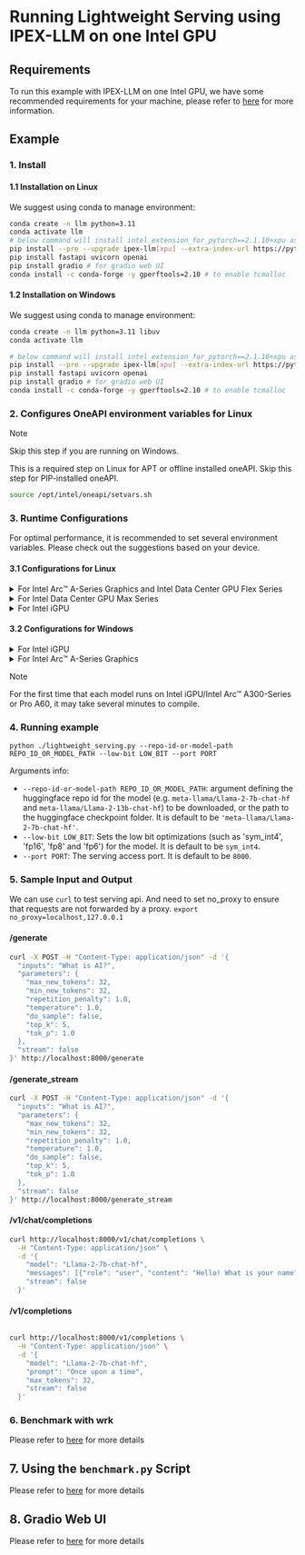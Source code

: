 # Running Lightweight Serving using IPEX-LLM on one Intel GPU

## Requirements

To run this example with IPEX-LLM on one Intel GPU, we have some recommended requirements for your machine, please refer to [here](../README.md#recommended-requirements) for more information.

## Example

### 1. Install

#### 1.1 Installation on Linux
We suggest using conda to manage environment:
```bash
conda create -n llm python=3.11
conda activate llm
# below command will install intel_extension_for_pytorch==2.1.10+xpu as default
pip install --pre --upgrade ipex-llm[xpu] --extra-index-url https://pytorch-extension.intel.com/release-whl/stable/xpu/us/
pip install fastapi uvicorn openai
pip install gradio # for gradio web UI
conda install -c conda-forge -y gperftools=2.10 # to enable tcmalloc
```

#### 1.2 Installation on Windows
We suggest using conda to manage environment:
```bash
conda create -n llm python=3.11 libuv
conda activate llm

# below command will install intel_extension_for_pytorch==2.1.10+xpu as default
pip install --pre --upgrade ipex-llm[xpu] --extra-index-url https://pytorch-extension.intel.com/release-whl/stable/xpu/us/
pip install fastapi uvicorn openai
pip install gradio # for gradio web UI
conda install -c conda-forge -y gperftools=2.10 # to enable tcmalloc
```

### 2. Configures OneAPI environment variables for Linux

> [!NOTE]
> Skip this step if you are running on Windows.

This is a required step on Linux for APT or offline installed oneAPI. Skip this step for PIP-installed oneAPI.

```bash
source /opt/intel/oneapi/setvars.sh
```

### 3. Runtime Configurations
For optimal performance, it is recommended to set several environment variables. Please check out the suggestions based on your device.
#### 3.1 Configurations for Linux
<details>

<summary>For Intel Arc™ A-Series Graphics and Intel Data Center GPU Flex Series</summary>

```bash
export USE_XETLA=OFF
export SYCL_PI_LEVEL_ZERO_USE_IMMEDIATE_COMMANDLISTS=1
export SYCL_CACHE_PERSISTENT=1
```

</details>

<details>

<summary>For Intel Data Center GPU Max Series</summary>

```bash
export LD_PRELOAD=${LD_PRELOAD}:${CONDA_PREFIX}/lib/libtcmalloc.so
export SYCL_PI_LEVEL_ZERO_USE_IMMEDIATE_COMMANDLISTS=1
export SYCL_CACHE_PERSISTENT=1
export ENABLE_SDP_FUSION=1
```
> Note: Please note that `libtcmalloc.so` can be installed by `conda install -c conda-forge -y gperftools=2.10`.
</details>

<details>

<summary>For Intel iGPU</summary>

```bash
export SYCL_CACHE_PERSISTENT=1
export BIGDL_LLM_XMX_DISABLED=1
```

</details>

#### 3.2 Configurations for Windows
<details>

<summary>For Intel iGPU</summary>

```cmd
set SYCL_CACHE_PERSISTENT=1
set BIGDL_LLM_XMX_DISABLED=1
```

</details>

<details>

<summary>For Intel Arc™ A-Series Graphics</summary>

```cmd
set SYCL_CACHE_PERSISTENT=1
```

</details>

> [!NOTE]
> For the first time that each model runs on Intel iGPU/Intel Arc™ A300-Series or Pro A60, it may take several minutes to compile.

### 4. Running example

```
python ./lightweight_serving.py --repo-id-or-model-path REPO_ID_OR_MODEL_PATH --low-bit LOW_BIT --port PORT
```

Arguments info:
- `--repo-id-or-model-path REPO_ID_OR_MODEL_PATH`: argument defining the huggingface repo id for the model (e.g. `meta-llama/Llama-2-7b-chat-hf` and `meta-llama/Llama-2-13b-chat-hf`) to be downloaded, or the path to the huggingface checkpoint folder. It is default to be `'meta-llama/Llama-2-7b-chat-hf'`.
- `--low-bit LOW_BIT`: Sets the low bit optimizations (such as 'sym_int4', 'fp16', 'fp8' and 'fp6') for the model. It is default to be `sym_int4`.
- `--port PORT`: The serving access port. It is default to be `8000`.


### 5. Sample Input and Output

We can use `curl` to test serving api. And need to set no_proxy to ensure that requests are not forwarded by a proxy. `export no_proxy=localhost,127.0.0.1`

#### /generate

```bash
curl -X POST -H "Content-Type: application/json" -d '{
  "inputs": "What is AI?",
  "parameters": {
    "max_new_tokens": 32,
    "min_new_tokens": 32,
    "repetition_penalty": 1.0,
    "temperature": 1.0,
    "do_sample": false,
    "top_k": 5,
    "tok_p": 1.0
  },
  "stream": false
}' http://localhost:8000/generate
```

#### /generate_stream

```bash
curl -X POST -H "Content-Type: application/json" -d '{
  "inputs": "What is AI?",
  "parameters": {
    "max_new_tokens": 32,
    "min_new_tokens": 32,
    "repetition_penalty": 1.0,
    "temperature": 1.0,
    "do_sample": false,
    "top_k": 5,
    "tok_p": 1.0
  },
  "stream": false
}' http://localhost:8000/generate_stream
```

#### /v1/chat/completions

```bash
curl http://localhost:8000/v1/chat/completions \
  -H "Content-Type: application/json" \
  -d '{
    "model": "Llama-2-7b-chat-hf",
    "messages": [{"role": "user", "content": "Hello! What is your name?"}],
    "stream": false
  }'
```

#### /v1/completions

```bash

curl http://localhost:8000/v1/completions \
  -H "Content-Type: application/json" \
  -d '{
    "model": "Llama-2-7b-chat-hf",
    "prompt": "Once upon a time",
    "max_tokens": 32,
    "stream": false
  }'
```

### 6. Benchmark with wrk

Please refer to [here](https://github.com/intel-analytics/ipex-llm/tree/main/python/llm/example/GPU/Pipeline-Parallel-Serving#4-benchmark-with-wrk) for more details

## 7. Using the `benchmark.py` Script

Please refer to [here](https://github.com/intel-analytics/ipex-llm/tree/main/python/llm/example/GPU/Pipeline-Parallel-Serving#5-using-the-benchmarkpy-script) for more details

## 8. Gradio Web UI

Please refer to [here](https://github.com/intel-analytics/ipex-llm/tree/main/python/llm/example/GPU/Pipeline-Parallel-Serving#6-gradio-web-ui) for more details